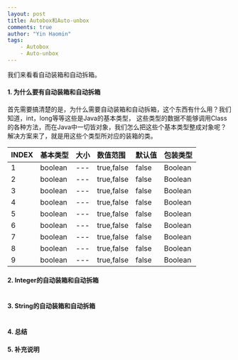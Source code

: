 ```yaml
---
layout: post
title: Autobox和Auto-unbox
comments: true
author: "Yin Haomin"
tags:
    - Autobox
    - Auto-unbox
---
```


我们来看看自动装箱和自动拆箱。

#### 1. 为什么要有自动装箱和自动拆箱

首先需要搞清楚的是，为什么需要自动装箱和自动拆箱，这个东西有什么用？我们知道，int，long等等这些是Java的基本类型，
这些类型的数据不能够调用Class的各种方法，而在Java中一切皆对象，我们怎么把这些个基本类型整成对象呢？解决方案来了，就是用这些个类型所对应的装箱的类。

|INDEX|基本类型|大小|数值范围|默认值|包装类型|
|:-------|:-------|:-------|:-------|:-------|:-------|
|1|boolean|---|true,false|false|Boolean|
|2|boolean|---|true,false|false|Boolean|
|3|boolean|---|true,false|false|Boolean|
|4|boolean|---|true,false|false|Boolean|
|5|boolean|---|true,false|false|Boolean|
|6|boolean|---|true,false|false|Boolean|
|7|boolean|---|true,false|false|Boolean|
|8|boolean|---|true,false|false|Boolean|
|9|boolean|---|true,false|false|Boolean|


#### 2. Integer的自动装箱和自动拆箱
```

```

#### 3. String的自动装箱和自动拆箱
```

```

#### 4. 总结


#### 5. 补充说明
```
```
